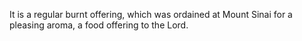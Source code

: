 It is a regular burnt offering, which was ordained at Mount Sinai for a pleasing aroma, a food offering to the Lord.
